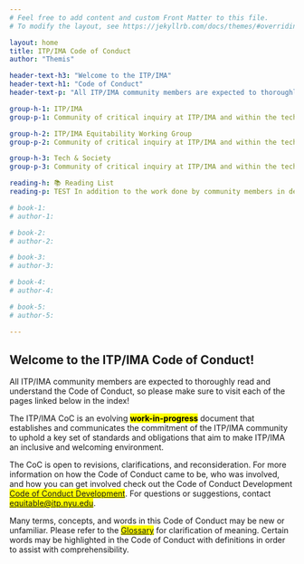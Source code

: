 ```yaml
---
# Feel free to add content and custom Front Matter to this file.
# To modify the layout, see https://jekyllrb.com/docs/themes/#overriding-theme-defaults

layout: home
title: ITP/IMA Code of Conduct
author: "Themis"

header-text-h3: "Welcome to the ITP/IMA"
header-text-h1: "Code of Conduct"
header-text-p: "All ITP/IMA community members are expected to thoroughly read and understand."

group-h-1: ITP/IMA
group-p-1: Community of critical inquiry at ITP/IMA and within the tech community in general.

group-h-2: ITP/IMA Equitability Working Group
group-p-2: Community of critical inquiry at ITP/IMA and within the tech community in general.

group-h-3: Tech & Society
group-p-3: Community of critical inquiry at ITP/IMA and within the tech community in general.

reading-h: 📚 Reading List
reading-p: TEST In addition to the work done by community members in developing the Code of Conduct we want to acknowledge the community guidelines used by other communities that have acted as a guide, reference, and inspiration for our own process.

# book-1:
# author-1:

# book-2:
# author-2:

# book-3:
# author-3:

# book-4:
# author-4:

# book-5:
# author-5:

---
```


## Welcome to the ITP/IMA Code of Conduct!

All ITP/IMA community members are expected to thoroughly read and understand the Code of Conduct, so please make sure to visit each of the pages linked below in the index!

The ITP/IMA CoC is an evolving **<mark>work-in-progress</mark>** document that establishes and communicates the commitment of the ITP/IMA community to uphold a key set of standards and obligations that aim to make ITP/IMA an inclusive and welcoming environment.

The CoC is open to revisions, clarifications, and reconsideration. For more information on how the Code of Conduct came to be, who was involved, and how you can get involved check out the Code of Conduct Development <mark><a href="https://github.com/ITPNYU/ITP-IMA-Code-of-Conduct/blob/main/CONTRIBUTING.md">Code of Conduct Development</a></mark>. For questions or suggestions, contact <mark><a href="equitable@itp.nyu.edu">equitable@itp.nyu.edu</a></mark>.

Many terms, concepts, and words in this Code of Conduct may be new or unfamiliar. Please refer to the <mark><a href="https://github.com/ITPNYU/ITP-IMA-Code-of-Conduct/blob/main/glossary.md">Glossary</a></mark> for clarification of meaning. Certain words may be highlighted in the Code of Conduct with definitions in order to assist with comprehensibility.


<!-- # 📚 Reading List

| Title          | Author        | 
| -------------  | ------------- |
| [Design Justice](https://design-justice.pubpub.org/) | [Sasha Costanza-Chock](http://schock.cc/) |
| [Weapons of Math Destruction](https://weaponsofmathdestructionbook.com/) | [Cathy O'Neil](https://mathbabe.org/) |
| [Race After Technology](https://www.ruhabenjamin.com/race-after-technology) | [Ruha Benjamin](https://www.ruhabenjamin.com/) |
| [Data Feminism](https://datafeminism.io/) | [Catherine D’Ignazio](http://www.kanarinka.com/) and [Lauren F. Klein](https://lklein.com/) |
| [Algorithms of Opression](https://nyupress.org/9781479837243/algorithms-of-oppression/) | [Safiya Noble](https://safiyaunoble.com/) | -->


<!-- 
---
layout: home
title: ITP/IMA Code of Conduct
permalink: /index/
---
-->

